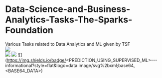 # Data-Science-and-Business-Analytics-Tasks-The-Sparks-Foundation
Various Tasks related to Data Analytics and ML given by TSF\
![](https://img.shields.io/badge/<Author>-<Shubhang_Shukla>-informational?style=flat&logo=data:image/svg%2bxml;base64,<BASE64_DATA>)\
![](https://img.shields.io/badge/<Programming_Language>-<Python>-informational?style=flat&logo=data:image/svg%2bxml;base64,<BASE64_DATA>)
![](https://img.shields.io/badge/<Tools>-<Jupyter_Notebook>-informational?style=flat&logo=data:image/svg%2bxml;base64,<BASE64_DATA>)
![](https://img.shields.io/badge/<PREDICTION_USING_SUPERVISED_ML>-<LEVEL BEGINNER>-<YELLOW>-informational?style=flat&logo=data:image/svg%2bxml;base64,<BASE64_DATA>)
